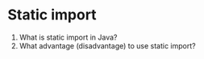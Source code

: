 # Static import
1.	What is static import in Java?
2.	What advantage (disadvantage) to use static import?
